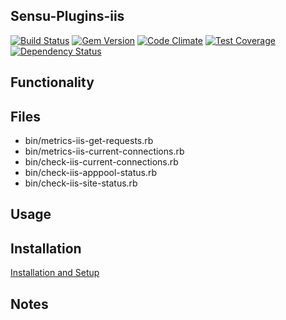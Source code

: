 ## Sensu-Plugins-iis

[ ![Build Status](https://travis-ci.org/sensu-plugins/sensu-plugins-iis.svg?branch=master)](https://travis-ci.org/sensu-plugins/sensu-plugins-iis)
[![Gem Version](https://badge.fury.io/rb/sensu-plugins-iis.svg)](http://badge.fury.io/rb/sensu-plugins-iis)
[![Code Climate](https://codeclimate.com/github/sensu-plugins/sensu-plugins-iis/badges/gpa.svg)](https://codeclimate.com/github/sensu-plugins/sensu-plugins-iis)
[![Test Coverage](https://codeclimate.com/github/sensu-plugins/sensu-plugins-iis/badges/coverage.svg)](https://codeclimate.com/github/sensu-plugins/sensu-plugins-iis)
[![Dependency Status](https://gemnasium.com/sensu-plugins/sensu-plugins-iis.svg)](https://gemnasium.com/sensu-plugins/sensu-plugins-iis)

## Functionality

## Files
 * bin/metrics-iis-get-requests.rb
 * bin/metrics-iis-current-connections.rb
 * bin/check-iis-current-connections.rb
 * bin/check-iis-apppool-status.rb
 * bin/check-iis-site-status.rb

## Usage

## Installation

[Installation and Setup](http://sensu-plugins.io/docs/installation_instructions.html)

## Notes
